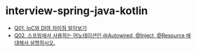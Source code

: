 # interview-spring-java-kotlin

- [Q01. IoC와 DI의 차이점 알아보기](./01.SpringDI.md/#q01-ioc와-di의-차이점-알아보기)
- [Q02. 스프링에서 사용하는 어노테이션인 @Autowired, @Inject, @Resource 에 대해서 설명하시오.](./01.SpringDI.md/#q02-스프링에서-사용하는-어노테이션인-autowired-inject-resource-에-대해서-설명하시오)